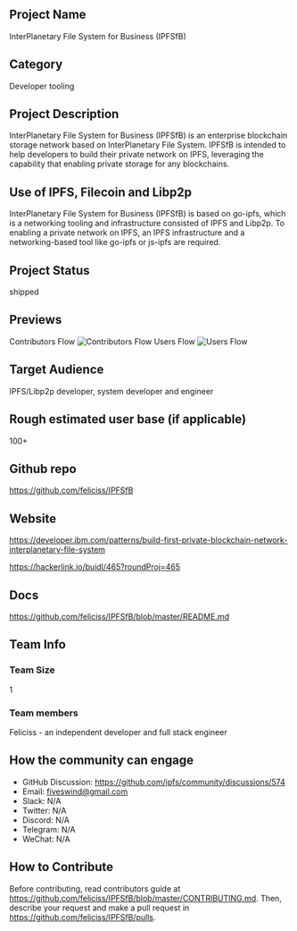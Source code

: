 ## Project Name <!-- Add your project name here with format "Project Name"-->
InterPlanetary File System for Business (IPFSfB)

## Category
<!--developer tooling, application, wallet, infrastructure, etc-->
Developer tooling

## Project Description
<!--Describe your project in a few sentences. -->
InterPlanetary File System for Business (IPFSfB) is an enterprise blockchain storage network based on InterPlanetary File System. IPFSfB is intended to help developers to build their private network on IPFS, leveraging the capability that enabling private storage for any blockchains.

## Use of IPFS, Filecoin and Libp2p
<!-- Describe how your project uses any or all of these technologies, and why. -->
InterPlanetary File System for Business (IPFSfB) is based on go-ipfs, which is a networking tooling and infrastructure consisted of IPFS and Libp2p. To enabling a private network on IPFS, an IPFS infrastructure and a networking-based tool like go-ipfs or js-ipfs are required.

## Project Status
<!--brainstorming, fundraising, under development, beta, shipped, etc-->
shipped

## Previews
<!--Add some screenshots to give a preview of your product-->
Contributors Flow
![Contributors Flow](https://raw.githubusercontent.com/feliciss/IPFSfB/master/docs/flow/flow-v1-contributor.png)
Users Flow
![Users Flow](https://raw.githubusercontent.com/feliciss/IPFSfB/master/docs/flow/flow-v3-user.png)

## Target Audience
<!--Describe who will be your project's users-->
IPFS/Libp2p developer, system developer and engineer

## Rough estimated user base (if applicable)
<!--How many users do you have right now?-->
100+

## Github repo
<!--Attach a link to your GitHub repo - open source is required - please make sure your repo has a license file and is licensed using MIT open source license! -->
<https://github.com/feliciss/IPFSfB>

## Website
<!--Link your website if available-->
<https://developer.ibm.com/patterns/build-first-private-blockchain-network-interplanetary-file-system>

<!--If you're applying for a Next Step grant, add the URL to your hackathon submission here also-->
<https://hackerlink.io/buidl/465?roundProj=465>

## Docs
<!--Including a link to your project docs!-->
<https://github.com/feliciss/IPFSfB/blob/master/README.md>

## Team Info
<!-- Introduce your amazing team - how many team members are working on this project and who are they?-->
### Team Size

1

### Team members  

Feliciss - an independent developer and full stack engineer

## How the community can engage

* GitHub Discussion: <!--Start a discussion with the community here: https://github.com/ipfs/community/discussions/new and attach the link!-->  <https://github.com/ipfs/community/discussions/574>
* Email: fiveswind@gmail.com
* Slack: N/A
* Twitter: N/A
* Discord: N/A
* Telegram: N/A
* WeChat: N/A

## How to Contribute
<!--How can the community contribute to your project?-->

Before contributing, read contributors guide at <https://github.com/feliciss/IPFSfB/blob/master/CONTRIBUTING.md>.
Then, describe your request and make a pull request in <https://github.com/feliciss/IPFSfB/pulls>.